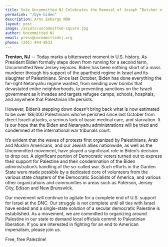 ```yaml
---
title: Vote Uncommitted NJ Celebrates the Removal of Joseph “Butcher of Gaza” Biden; Demands Democrats End Funding of Israel
permalink: "/bye-biden"
description: Arms Embargo NOW
layout: post
image: /assets/uncommitted-square.jpg
author: Uncommitted NJ
email: press@uncommittednj.org
phone: (201) 844-8633
---
```


**Trenton, NJ** -- Today marks a bittersweet moment in U.S. history. As
President Biden formally steps down from running for a second term, Uncommitted
New Jersey rejoices. Biden has been nothing short of a mass murderer through his
support of the apartheid regime in Israel and its slaughter of Palestinians.
Since last October, Biden has done everything the far-right Netanyahu regime
wanted, from sending over bombs that devastated entire neighborhoods, to
preventing sanctions on the Israeli government as it invades and targets refugee
camps, schools, hospitals, and anywhere that Palestinian life persists.

However, Biden’s stepping down doesn’t bring back what is now estimated to be
over 186,000 Palestinians who’ve perished since last October from direct Israeli
attacks, a serious lack of basic medical care, and starvation. It is our hope
that the Biden and Netanyahu administrations will be tried and condemned at the
international war tribunals court.

It’s evident that the waves of protests first organized by Palestinians, Arab
and Muslim Americans, and our Jewish allies nationwide, as well as the
Uncommitted movement, have played a significant role in Biden’s decision to drop
out. A significant portion of Democratic voters turned out to express their
support for Palestine and their condemnation of the Biden administration’s
handling of the so-called war. Such efforts in the Garden State were made
possible by a dedicated core of volunteers from the various state chapters of
the Democratic Socialists of America, and various other organizations and
communities in areas such as Paterson, Jersey City, Edison and New Brunswick.

Our movement will continue to agitate for a complete end of U.S. support for
Israel at the DNC. Our struggle is not complete until all ties with Israel have
ended and a single-state solution of a secular democratic Palestine is
established. As a movement, we are committed to organizing around Palestine in
our state to demand local officials commit to Palestinian liberation. If you are
interested in fighting for an end to American imperialism, please join us.

Free, free Palestine!
